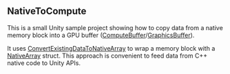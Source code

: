 NativeToCompute
---------------

This is a small Unity sample project showing how to copy data from a native
memory block into a GPU buffer ([ComputeBuffer]/[GraphicsBuffer]).

It uses [ConvertExistingDataToNativeArray] to wrap a memory block with a
[NativeArray] struct. This approach is convenient to feed data from C++ native
code to Unity APIs.

[ComputeBuffer]: https://docs.unity3d.com/ScriptReference/ComputeBuffer.html
[GraphicsBuffer]: https://docs.unity3d.com/ScriptReference/GraphicsBuffer.html
[ConvertExistingDataToNativeArray]:
  https://docs.unity3d.com/ScriptReference/Unity.Collections.LowLevel.Unsafe.NativeArrayUnsafeUtility.ConvertExistingDataToNativeArray.html
[NativeArray]: https://docs.unity3d.com/ScriptReference/Unity.Collections.NativeArray_1.html
